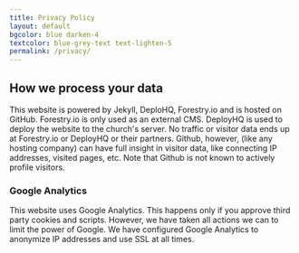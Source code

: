 ```yaml
---
title: Privacy Policy
layout: default
bgcolor: blue darken-4
textcolor: blue-grey-text text-lighten-5
permalink: /privacy/
---
```


## How we process your data

This website is powered by Jekyll, DeploHQ, Forestry.io and is hosted on GitHub. Forestry.io is only used as an external CMS. DeployHQ is used to deploy the website to the church's server. No traffic or visitor data ends up at Forestry.io or DeployHQ or their partners. Github, however, (like any hosting company) can have full insight in visitor data, like connecting IP addresses, visited pages, etc. Note that Github is not known to actively profile visitors.

### Google Analytics

This website uses Google Analytics. This happens only if you approve third party cookies and scripts. However, we have taken all actions we can to limit the power of Google. We have configured Google Analytics to anonymize IP addresses and use SSL at all times.
